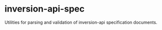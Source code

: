 # inversion-api-spec
Utilities for parsing and validation of inversion-api specification documents.
